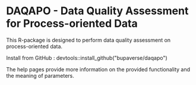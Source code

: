 # DAQAPO - Data Quality Assessment for Process-oriented Data

This R-package is designed to perform data quality assessment on process-oriented data. 

Install from GitHub :  devtools::install_github("bupaverse/daqapo")

The help pages provide more information on the provided functionality and the meaning of parameters. 


